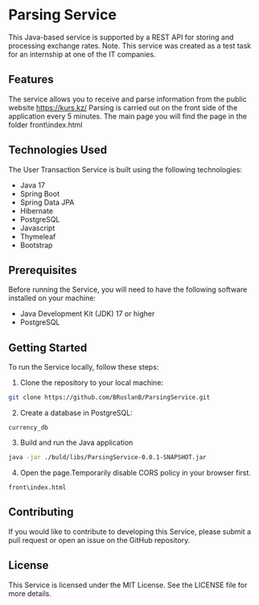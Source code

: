 # Parsing Service
This Java-based service is supported by a REST API for storing and processing exchange rates.
Note. This service was created as a test task for an internship at one of the IT companies.

## Features
The service allows you to receive and parse information from the public website https://kurs.kz/
Parsing is carried out on the front side of the application every 5 minutes. The main page you will find the page in the folder front\index.html

## Technologies Used
The User Transaction Service is built using the following technologies:

* Java 17
* Spring Boot
* Spring Data JPA
* Hibernate
* PostgreSQL
* Javascript
* Thymeleaf
* Bootstrap

## Prerequisites
Before running the Service, you will need to have the following software installed on your machine:

* Java Development Kit (JDK) 17 or higher
* PostgreSQL

## Getting Started
To run the Service locally, follow these steps:

1. Clone the repository to your local machine:
```bash
git clone https://github.com/BRuslanB/ParsingService.git
```
2. Create a database in PostgreSQL:
``` 
currency_db
```
3. Build and run the Java application
```bash
java -jar ./buld/libs/ParsingService-0.0.1-SNAPSHOT.jar
```
4. Open the page.Temporarily disable CORS policy in your browser first.
``` 
front\index.html
``` 

## Contributing
If you would like to contribute to developing this Service, please submit a pull request or open an issue on the GitHub repository.

## License
This Service is licensed under the MIT License. See the LICENSE file for more details.